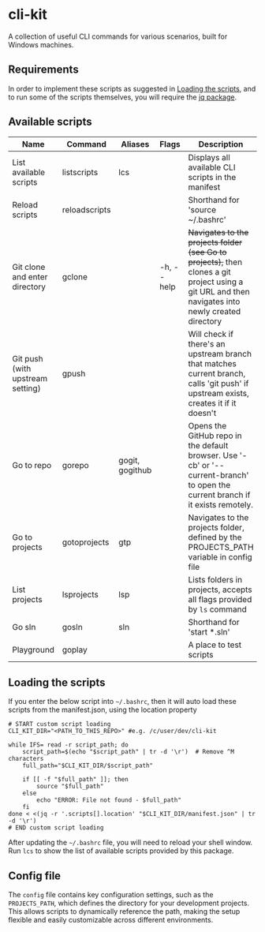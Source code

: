 # cli-kit
A collection of useful CLI commands for various scenarios, built for Windows machines.

## Requirements

In order to implement these scripts as suggested in [Loading the scripts](#loading-the-scripts), and to run some of the scripts themselves, you will require the [jq package](https://jqlang.org/). 

## Available scripts
| **Name**                     | **Command**    | **Aliases**     | **Flags**  | **Description**                                                                 | **Location**           |
|------------------------------|----------------|-----------------|------------|---------------------------------------------------------------------------------|------------------------|
| List available scripts       | listscripts    | lcs             |            | Displays all available CLI scripts in the manifest                              | [bash/listscripts.sh](./bash/listscripts.sh) |
| Reload scripts               | reloadscripts  |                 |            | Shorthand for 'source ~/.bashrc'                                                | [bash/reloadscripts.sh](./bash/reloadscripts.sh) |
| Git clone and enter directory| gclone         |                 | -h, --help | ~~Navigates to the projects folder (see Go to projects),~~ then clones a git project using a git URL and then navigates into newly created directory | [bash/gclone.sh](./bash/gclone.sh) |
| Git push (with upstream setting)| gpush       |                 |            | Will check if there's an upstream branch that matches current branch, calls 'git push' if upstream exists, creates it if it doesn't | [bash/gpush.sh](./bash/gpush.sh) |
| Go to repo                   | gorepo         | gogit, gogithub |            | Opens the GitHub repo in the default browser. Use '-cb' or '--current-branch' to open the current branch if it exists remotely. | [bash/gorepo.sh](./bash/gorepo.sh) |
| Go to projects               | gotoprojects   | gtp             |            | Navigates to the projects folder, defined by the PROJECTS_PATH variable in config file | [bash/gotoprojects.sh](./bash/gotoprojects.sh) |
| List projects                | lsprojects     | lsp             |            | Lists folders in projects, accepts all flags provided by `ls` command           | [bash/lsprojects.sh](./bash/lsprojects.sh) |
| Go sln                       | gosln          | sln             |            | Shorthand for 'start *.sln'                                                     | [bash/gosln.sh](./bash/gosln.sh) |
| Playground                   | goplay         |                 |            | A place to test scripts                                                         | [bash/playground.sh](./bash/playground.sh) |

## Loading the scripts
If you enter the below script into `~/.bashrc`, then it will auto load these scripts from the manifest.json, using the location property

```shell
# START custom script loading
CLI_KIT_DIR="<PATH_TO_THIS_REPO>" #e.g. /c/user/dev/cli-kit

while IFS= read -r script_path; do
    script_path=$(echo "$script_path" | tr -d '\r')  # Remove ^M characters
    full_path="$CLI_KIT_DIR/$script_path"
    
    if [[ -f "$full_path" ]]; then
        source "$full_path"
    else
        echo "ERROR: File not found - $full_path"
    fi
done < <(jq -r '.scripts[].location' "$CLI_KIT_DIR/manifest.json" | tr -d '\r')
# END custom script loading
```

After updating the `~/.bashrc` file, you will need to reload your shell window. Run `lcs` to show the list of available scripts provided by this package.

## Config file
The `config` file contains key configuration settings, such as the `PROJECTS_PATH`, which defines the directory for your development projects. This allows scripts to dynamically reference the path, making the setup flexible and easily customizable across different environments.